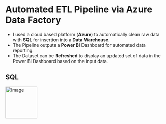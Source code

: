 # Automated ETL Pipeline via Azure Data Factory
- I used a cloud based platform (**Azure**) to automatically clean raw data with **SQL** for insertion into a **Data Warehouse**. 
- The Pipeline outputs a **Power BI** Dashboard for automated data reporting.
- The Dataset can be **Refreshed** to display an updated set of data in the Power BI Dashboard based on the input data.

## SQL


<div align="left">
  <img src="https://github.com/willmino/Azure_Data_Factory_ETL_Pipeline/blob/main/Files/Images/SQL.png-url" alt="Image" width="100" height="100">
</div>